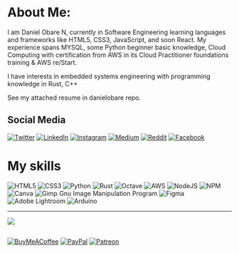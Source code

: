 # About Me:
I am Daniel Obare N, currently in Software Engineering learning languages and frameworks like HTML5, CSS3, JavaScript, and soon React. My experience spans MYSQL, some Python beginner basic knowledge, Cloud Computing with certification from AWS in its Cloud Practitioner foundations training & AWS re/Start. 

I have interests in embedded systems engineering with programming knowledge in Rust, C++

See my attached resume in danielobare repo.



## Social Media
[![Twitter](https://img.shields.io/badge/Twitter-%231DA1F2.svg?logo=Twitter&logoColor=white)](https://twitter.com/rexobare) [![LinkedIn](https://img.shields.io/badge/LinkedIn-%230077B5.svg?logo=linkedin&logoColor=white)](https://linkedin.com/in/danielobare) [![Instagram](https://img.shields.io/badge/Instagram-%23E4405F.svg?logo=Instagram&logoColor=white)](https://instagram.com/daniel.obare)  [![Medium](https://img.shields.io/badge/Medium-12100E?logo=medium&logoColor=white)](https://medium.com/@danielobare) [![Reddit](https://img.shields.io/badge/Reddit-%23FF4500.svg?logo=Reddit&logoColor=white)](https://reddit.com/user/danielobare) [![Facebook](https://img.shields.io/badge/Facebook-%231877F2.svg?logo=Facebook&logoColor=white)](https://facebook.com/tribalmixbreedgray)

# My skills
![HTML5](https://img.shields.io/badge/html5-%23E34F26.svg?style=plastic&logo=html5&logoColor=white) ![CSS3](https://img.shields.io/badge/css3-%231572B6.svg?style=plastic&logo=css3&logoColor=white) ![Python](https://img.shields.io/badge/python-3670A0?style=plastic&logo=python&logoColor=ffdd54) ![Rust](https://img.shields.io/badge/rust-%23000000.svg?style=plastic&logo=rust&logoColor=white) ![Octave](https://img.shields.io/badge/OCTAVE-darkblue?style=plastic&logo=octave&logoColor=fcd683) ![AWS](https://img.shields.io/badge/AWS-%23FF9900.svg?style=plastic&logo=amazon-aws&logoColor=white) ![NodeJS](https://img.shields.io/badge/node.js-6DA55F?style=plastic&logo=node.js&logoColor=white) ![NPM](https://img.shields.io/badge/NPM-%23000000.svg?style=plastic&logo=npm&logoColor=white) ![Canva](https://img.shields.io/badge/Canva-%2300C4CC.svg?style=plastic&logo=Canva&logoColor=white) ![Gimp Gnu Image Manipulation Program](https://img.shields.io/badge/Gimp-657D8B?style=plastic&logo=gimp&logoColor=FFFFFF) 	![Figma](https://img.shields.io/badge/figma-%23F24E1E.svg?style=plastic&logo=figma&logoColor=white) ![Adobe Lightroom](https://img.shields.io/badge/Adobe%20Lightroom-31A8FF.svg?style=plastic&logo=Adobe%20Lightroom&logoColor=white) ![Arduino](https://img.shields.io/badge/-Arduino-00979D?style=plastic&logo=Arduino&logoColor=white)


---
[![](https://visitcount.itsvg.in/api?id=danielobare&icon=8&color=1)](https://visitcount.itsvg.in)

  ## 
  [![BuyMeACoffee](https://img.shields.io/badge/Buy%20Me%20a%20Coffee-ffdd00?style=for-the-badge&logo=buy-me-a-coffee&logoColor=black)](https://buymeacoffee.com/obare) [![PayPal](https://img.shields.io/badge/PayPal-00457C?style=for-the-badge&logo=paypal&logoColor=white)](https://paypal.me/danielobare) [![Patreon](https://img.shields.io/badge/Patreon-F96854?style=for-the-badge&logo=patreon&logoColor=white)](https://patreon.com/danielobare) 
  
